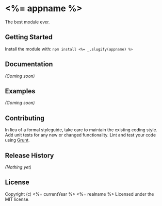 # <%= appname %>

The best module ever.

## Getting Started
Install the module with: `npm install <%= _.slugify(appname) %>`

## Documentation
_(Coming soon)_

## Examples
_(Coming soon)_

## Contributing
In lieu of a formal styleguide, take care to maintain the existing coding style. Add unit tests for any new or changed functionality. Lint and test your code using [Grunt](http://gruntjs.com/).

## Release History
_(Nothing yet)_

## License
Copyright (c) <%= currentYear %> <%= realname %> Licensed under the MIT license.
